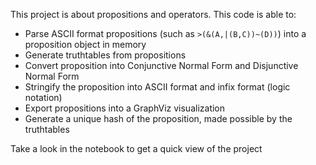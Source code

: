 This project is about propositions and operators. This code is able to:
- Parse ASCII format propositions (such as `>(&(A,|(B,C))~(D))`) into a proposition object in memory
- Generate truthtables from propositions
- Convert proposition into Conjunctive Normal Form and Disjunctive Normal Form
- Stringify the proposition into ASCII format and infix format (logic notation)
- Export propositions into a GraphViz visualization
- Generate a unique hash of the proposition, made possible by the truthtables

Take a look in the notebook to get a quick view of the project
